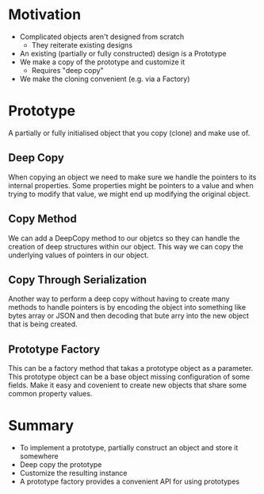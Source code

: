 # Motivation

- Complicated objects aren't designed from scratch
  - They reiterate existing designs
- An existing (partially or fully constructed) design is a Prototype
- We make a copy of the prototype and customize it
  - Requires "deep copy"
- We make the cloning convenient (e.g. via a Factory)

# Prototype

A partially or fully initialised object that you copy (clone) and make use of.

## Deep Copy

When copying an object we need to make sure we handle the pointers to its internal properties. Some properties might be pointers to a value and when trying to modify that value, we might end up modifying the original object.

## Copy Method

We can add a DeepCopy method to our objetcs so they can handle the creation of deep structures within our object. This way we can copy the underlying values of pointers in our object.

## Copy Through Serialization

Another way to perform a deep copy without having to create many methods to handle pointers is by encoding the object into something like bytes array or JSON and then decoding that bute arry into the new object that is being created.

## Prototype Factory

This can be a factory method that takas a prototype object as a parameter. This prototype object can be a base object missing configuration of some fields.
Make it easy and covenient to create new objects that share some common property values.

# Summary

- To implement a prototype, partially construct an object and store it somewhere
- Deep copy the prototype
- Customize the resulting instance
- A prototype factory provides a convenient API for using prototypes
